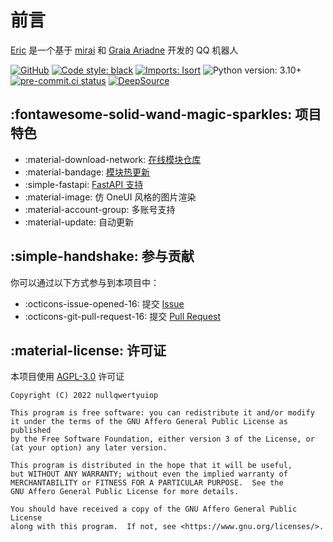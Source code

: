 [//]: # (Have fun reading the source)

# 前言

[Eric](https://github.com/ProjectNu11/Eric) 是一个基于 [mirai](https://github.com/mamoe/mirai)
和 [Graia Ariadne](https://github.com/GraiaProject/Ariadne) 开发的 QQ 机器人

[![GitHub](https://img.shields.io/github/license/ProjectNu11/Eric)](https://www.gnu.org/licenses/agpl-3.0)
[![Code style: black](https://img.shields.io/badge/code%20style-black-000000.svg)](https://github.com/psf/black)
[![Imports: Isort](https://img.shields.io/badge/imports-isort-%231674b1.svg)](https://pycqa.github.io/isort/)
![Python version: 3.10+](https://img.shields.io/badge/python-3.10+-blue.svg)
[![pre-commit.ci status](https://results.pre-commit.ci/badge/github/ProjectNu11/Eric/main.svg)](https://results.pre-commit.ci/latest/github/ProjectNu11/Eric/main)
[![DeepSource](https://deepsource.io/gh/ProjectNu11/Eric.svg/?label=active+issues&token=_TBpy1zpvFY1Hy14PKbyiwm5)](https://deepsource.io/gh/ProjectNu11/Eric/)

## :fontawesome-solid-wand-magic-sparkles: 项目特色

* :material-download-network: [在线模块仓库](https://github.com/search?q=EricPlugins "EricPlugins")
* :material-bandage: [模块热更新](module/manager/#_5 "热更新")
* :simple-fastapi: [FastAPI 支持](configure/advanced/fastapi "FastAPI 支持")
* :material-image: 仿 OneUI 风格的图片渲染
* :material-account-group: 多账号支持
* :material-update: 自动更新

## :simple-handshake: 参与贡献

你可以通过以下方式参与到本项目中：

* :octicons-issue-opened-16: 提交 [Issue](https://github.com/nullqwertyuiop/Eric/issues)
* :octicons-git-pull-request-16: 提交 [Pull Request](https://github.com/nullqwertyuiop/Eric/pulls)

## :material-license: 许可证

本项目使用 [AGPL-3.0](https://www.gnu.org/licenses/agpl-3.0) 许可证

    Copyright (C) 2022 nullqwertyuiop

    This program is free software: you can redistribute it and/or modify
    it under the terms of the GNU Affero General Public License as published
    by the Free Software Foundation, either version 3 of the License, or
    (at your option) any later version.

    This program is distributed in the hope that it will be useful,
    but WITHOUT ANY WARRANTY; without even the implied warranty of
    MERCHANTABILITY or FITNESS FOR A PARTICULAR PURPOSE.  See the
    GNU Affero General Public License for more details.

    You should have received a copy of the GNU Affero General Public License
    along with this program.  If not, see <https://www.gnu.org/licenses/>.
